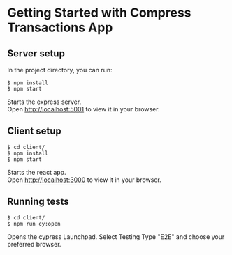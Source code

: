 # Getting Started with Compress Transactions App

## Server setup

In the project directory, you can run:
```
$ npm install
$ npm start
```

Starts the express server.\
Open [http://localhost:5001](http://localhost:5001) to view it in your browser.


  ## Client setup

```
$ cd client/
$ npm install
$ npm start
```

Starts the react app.\
Open [http://localhost:3000](http://localhost:3000) to view it in your browser.

  ## Running tests
  
  ```
$ cd client/
$ npm run cy:open
```
Opens the cypress Launchpad. Select Testing Type "E2E" and choose your preferred browser.  
